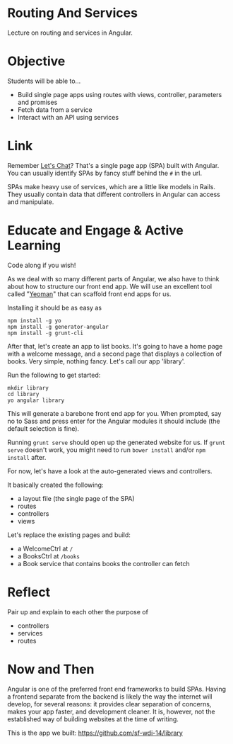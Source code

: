 # Routing And Services
Lecture on routing and services in Angular.

# Objective
Students will be able to...

- Build single page apps using routes with views, controller, parameters and promises
- Fetch data from a service
- Interact with an API using services

# Link
Remember [Let's Chat](https://lets-chat.firebaseapp.com/#/rooms)? That's a single page app (SPA) built with Angular. You can usually identify SPAs by fancy stuff behind the `#` in the url.

SPAs make heavy use of services, which are a little like models in Rails. They usually contain data that different controllers in Angular can access and manipulate.

# Educate and Engage & Active Learning
Code along if you wish!

As we deal with so many different parts of Angular, we also have to think about how to structure our front end app. We will use an excellent tool called "[Yeoman](http://yeoman.io/)" that can scaffold front end apps for us.

Installing it should be as easy as

```shell
npm install -g yo
npm install -g generator-angular
npm install -g grunt-cli
```

After that, let's create an app to list books. It's going to have a home page with a welcome message, and a second page that displays a collection of books. Very simple, nothing fancy. Let's call our app 'library'.

Run the following to get started:

```shell
mkdir library
cd library
yo angular library
```

This will generate a barebone front end app for you. When prompted, say no to Sass and press enter for the Angular modules it should include (the default selection is fine).

Running `grunt serve` should open up the generated website for us. If `grunt serve` doesn't work, you might need to run `bower install` and/or `npm install` after.

For now, let's have a look at the auto-generated views and controllers.

It basically created the following:

- a layout file (the single page of the SPA)
- routes
- controllers
- views

Let's replace the existing pages and build:

- a WelcomeCtrl at `/`
- a BooksCtrl at `/books`
- a Book service that contains books the controller can fetch

# Reflect
Pair up and explain to each other the purpose of
- controllers
- services
- routes

# Now and Then
Angular is one of the preferred front end frameworks to build SPAs. Having a frontend separate from the backend is likely the way the internet will develop, for several reasons: it provides clear separation of concerns, makes your app faster, and development cleaner. It is, however, not the established way of building websites at the time of writing.


This is the app we built: https://github.com/sf-wdi-14/library
